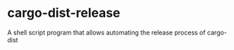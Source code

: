 # cargo-dist-release
A shell script program that allows automating the release process of cargo-dist
